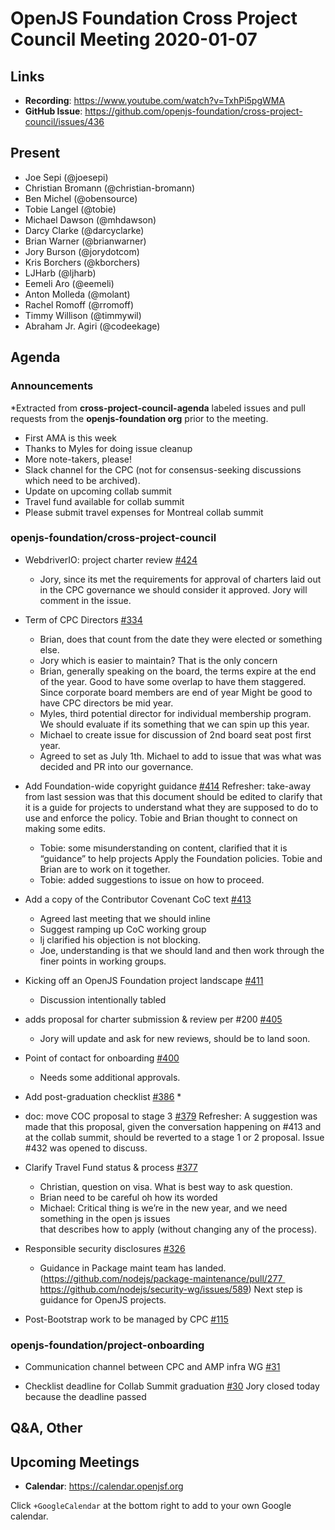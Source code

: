 # OpenJS Foundation Cross Project Council Meeting 2020-01-07

## Links

* **Recording**: https://www.youtube.com/watch?v=TxhPi5pgWMA
* **GitHub Issue**: https://github.com/openjs-foundation/cross-project-council/issues/436

## Present

* Joe Sepi (@joesepi)
* Christian Bromann (@christian-bromann)
* Ben Michel (@obensource)
* Tobie Langel (@tobie)
* Michael Dawson (@mhdawson)
* Darcy Clarke (@darcyclarke)
* Brian Warner (@brianwarner)
* Jory Burson (@jorydotcom)
* Kris Borchers (@kborchers)
* LJHarb (@ljharb)
* Eemeli Aro (@eemeli)
* Anton Molleda (@molant)
* Rachel Romoff (@rromoff)
* Timmy Willison (@timmywil)
* Abraham Jr. Agiri (@codeekage)

## Agenda

### Announcements

*Extracted from **cross-project-council-agenda** labeled issues and pull requests from the **openjs-foundation org** prior to the meeting.

* First AMA is this week
* Thanks to Myles for doing issue cleanup
* More note-takers, please!
* Slack channel for the CPC (not for consensus-seeking discussions which need to be archived).
* Update on upcoming collab summit
* Travel fund available for collab summit
* Please submit travel expenses for Montreal collab summit

### openjs-foundation/cross-project-council

* WebdriverIO: project charter review [#424](https://github.com/openjs-foundation/cross-project-council/issues/424)
  * Jory, since its met the requirements for approval of charters laid out in the CPC governance 
    we should consider it approved.  Jory will comment in the issue.

* Term of CPC Directors
[#334](https://github.com/openjs-foundation/cross-project-council/issues/334)
  * Brian, does that count from the date they were elected or something else.
  * Jory which is easier to maintain? That is the only concern
  * Brian, generally speaking on the board, the terms expire at the end of the year. Good to have
    some overlap to have them staggered.  Since corporate board members are end of year
    Might be good to have CPC directors be mid year.
  * Myles, third potential director for individual membership program.  We should evaluate if its
    something that we can spin up this year. 
  * Michael to create issue for discussion of 2nd board seat post first year.
  * Agreed to set as July 1th. Michael to add to issue that was what was decided and PR into our 
    governance.

* Add Foundation-wide copyright guidance [#414](https://github.com/openjs-foundation/cross-project-council/pull/414)
Refresher: take-away from last session was that this document should be edited to clarify that it is a guide for projects to understand what they are supposed to do to use and enforce the policy. Tobie and Brian thought to connect on making some edits.
  * Tobie: some misunderstanding on content, clarified that it is “guidance” to help projects
    Apply the Foundation policies.  Tobie and Brian are to work on it together.
  * Tobie: added suggestions to issue on how to proceed.

* Add a copy of the Contributor Covenant CoC text [#413](https://github.com/openjs-foundation/cross-project-council/pull/413)
  * Agreed last meeting that we should inline
  * Suggest ramping up CoC working group
  * lj clarified his objection is not blocking.
  * Joe, understanding is that we should land and then work through the finer points in working 
    groups.

* Kicking off an OpenJS Foundation project landscape [#411](https://github.com/openjs-foundation/cross-project-council/issues/411)
  * Discussion intentionally tabled

* adds proposal for charter submission & review per #200 [#405](https://github.com/openjs-foundation/cross-project-council/pull/405)
  * Jory will update and ask for new reviews, should be to land soon.

* Point of contact for onboarding [#400](https://github.com/openjs-foundation/cross-project-council/issues/400)
  * Needs some additional approvals.

* Add post-graduation checklist [#386](https://github.com/openjs-foundation/cross-project-council/pull/386)
  * 

* doc: move COC proposal to stage 3 [#379](https://github.com/openjs-foundation/cross-project-council/pull/379)
Refresher: A suggestion was made that this proposal, given the conversation happening on #413 and at the collab summit, should be reverted to a stage 1 or 2 proposal. Issue #432 was opened to discuss.

* Clarify Travel Fund status & process [#377](https://github.com/openjs-foundation/cross-project-council/issues/377)
  * Christian, question on visa.  What is best way to ask question.
  * Brian need to be careful oh how its worded
  * Michael: Critical thing is we’re in the new year, and we need something in the open js issues  
    that describes how to apply (without changing any of the process).

* Responsible security disclosures [#326](https://github.com/openjs-foundation/cross-project-council/issues/326)
  * Guidance in Package maint team has landed. (https://github.com/nodejs/package-maintenance/pull/277 https://github.com/nodejs/security-wg/issues/589)  Next step is guidance for OpenJS projects.

* Post-Bootstrap work to be managed by CPC [#115](https://github.com/openjs-foundation/cross-project-council/issues/115)


### openjs-foundation/project-onboarding

* Communication channel between CPC and AMP infra WG [#31](https://github.com/openjs-foundation/project-onboarding/issues/31)

* Checklist deadline for Collab Summit graduation [#30](https://github.com/openjs-foundation/project-onboarding/issues/30)
Jory closed today because the deadline passed




## Q&A, Other

## Upcoming Meetings

* **Calendar**: https://calendar.openjsf.org

Click `+GoogleCalendar` at the bottom right to add to your own Google calendar.


